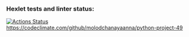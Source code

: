 ### Hexlet tests and linter status:
[![Actions Status](https://github.com/molodchanayaanna/python-project-49/workflows/hexlet-check/badge.svg)](https://github.com/molodchanayaanna/python-project-49/actions)
https://codeclimate.com/github/molodchanayaanna/python-project-49